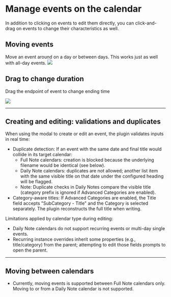 # Manage events on the calendar

In addition to clicking on events to edit them directly, you can click-and-drag on events to change their characteristics as well.

## Moving events

Move an event around on a day or between days. This works just as well with all-day events.
![](../assets/moving-event.gif)

## Drag to change duration

Drag the endpoint of event to change ending time

![](../assets/edit-event-drag.gif)

---

## Creating and editing: validations and duplicates

When using the modal to create or edit an event, the plugin validates inputs in real time:

- Duplicate detection: If an event with the same date and final title would collide in its target calendar:
	- Full Note calendars: creation is blocked because the underlying filename would be identical (see below).
	- Daily Note calendars: duplicates are not allowed; another list item with the same visible title on that date under the configured heading will be flagged.
	- Note: Duplicate checks in Daily Notes compare the visible title (category prefix is ignored if Advanced Categories are enabled).
- Category-aware titles: If Advanced Categories are enabled, the Title field accepts "SubCategory - Title" and the Category is selected separately. The plugin reconstructs the full title when writing.

Limitations applied by calendar type during editing:

- Daily Note calendars do not support recurring events or multi-day single events.
- Recurring instance overrides inherit some properties (e.g., title/category) from the parent; attempting to edit those fields prompts to open the parent.

---

## Moving between calendars

- Currently, moving events is supported between Full Note calendars only. Moving to or from a Daily Note calendar is not supported.
